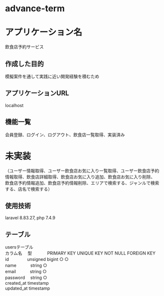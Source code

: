 # advance-term

# アプリケーション名
飲食店予約サービス

##  作成した目的
模擬案件を通して実践に近い開発経験を積むため

## アプリケーションURL
localhost

##  機能一覧
会員登録、ログイン、ログアウト、飲食店一覧取得、実装済み

# 未実装
（ユーザー情報取得、ユーザー飲食店お気に入り一覧取得、ユーザー飲食店予約情報取得、飲食店詳細取得、飲食店お気に入り追加、飲食店お気に入り削除、
飲食店予約情報追加、飲食店予約情報削除、エリアで検索する、ジャンルで検索する、店名で検索する）


## 使用技術
laravel 8.83.27, php 7.4.9

## テーブル
usersテーブル					
カラム名	　型	　　　      PRIMARY KEY	UNIQUE KEY	NOT NULL	FOREIGN KEY
id	　　　　unsigned bigint	○		                    ○	
name	　　　string			                            ○	
email	　　　string			                            ○	
password	　string			                            ○	
created_at	timestamp				
updated_at	timestamp	
